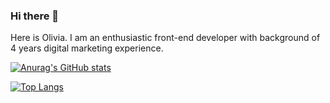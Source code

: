 ### Hi there 👋

Here is Olivia. I am an enthusiastic front-end developer with background of 4 years digital marketing experience. 

[![Anurag's GitHub stats](https://github-readme-stats.vercel.app/api?username=BraveOlivia&count_private=true&show_icons=true&hide=stars,prs,issues&theme=radical)](https://github.com/anuraghazra/github-readme-stats)

[![Top Langs](https://github-readme-stats.vercel.app/api/top-langs/?username=BraveOlivia&layout=compact&theme=radical)](https://github.com/BraveOlivia/github-readme-stats)

<!--
**BraveOlivia/BraveOlivia** is a ✨ _special_ ✨ repository because its `README.md` (this file) appears on your GitHub profile.

Here are some ideas to get you started:

- 🔭 I’m currently working on ...
- 🌱 I’m currently learning ...
- 👯 I’m looking to collaborate on ...
- 🤔 I’m looking for help with ...
- 💬 Ask me about ...
- 📫 How to reach me: ...
- 😄 Pronouns: ...
- ⚡ Fun fact: ...
-->
